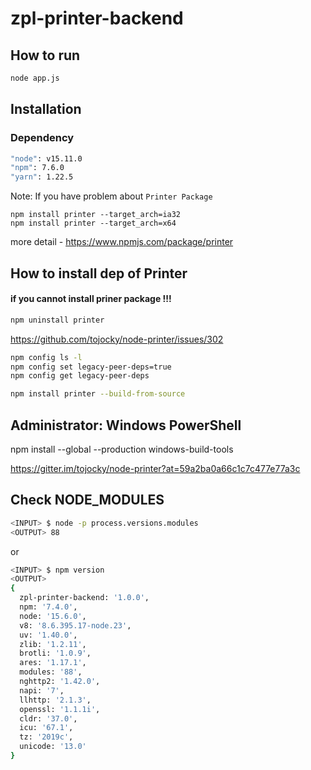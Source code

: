 # zpl-printer-backend

## How to run

```bash
node app.js
```

## Installation

### Dependency

```bash
"node": v15.11.0
"npm": 7.6.0
"yarn": 1.22.5
```

Note: If you have problem about `Printer Package`

```
npm install printer --target_arch=ia32
npm install printer --target_arch=x64
```

more detail - https://www.npmjs.com/package/printer

## How to install dep of Printer

#### if you cannot install priner package !!!

```bash
npm uninstall printer
```

https://github.com/tojocky/node-printer/issues/302

```bash
npm config ls -l
npm config set legacy-peer-deps=true
npm config get legacy-peer-deps
```

```bash
npm install printer --build-from-source
```

## Administrator: Windows PowerShell

npm install --global --production windows-build-tools

https://gitter.im/tojocky/node-printer?at=59a2ba0a66c1c7c477e77a3c

## Check NODE_MODULES

```bash
<INPUT> $ node -p process.versions.modules
<OUTPUT> 88
```

or

```bash
<INPUT> $ npm version
<OUTPUT>
{
  zpl-printer-backend: '1.0.0',
  npm: '7.4.0',
  node: '15.6.0',
  v8: '8.6.395.17-node.23',
  uv: '1.40.0',
  zlib: '1.2.11',
  brotli: '1.0.9',
  ares: '1.17.1',
  modules: '88',
  nghttp2: '1.42.0',
  napi: '7',
  llhttp: '2.1.3',
  openssl: '1.1.1i',
  cldr: '37.0',
  icu: '67.1',
  tz: '2019c',
  unicode: '13.0'
}
```
